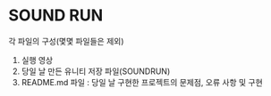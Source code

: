 # SOUND RUN
각 파일의 구성(몇몇 파일들은 제외)
1. 실행 영상
2. 당일 날 만든 유니티 저장 파일(SOUNDRUN)
3. README.md 파일 : 당일 날 구현한 프로젝트의 문제점, 오류 사항 및 구현
